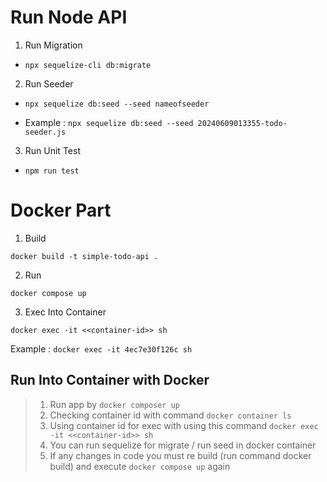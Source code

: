 # Run Node API

1. Run Migration
- `npx sequelize-cli db:migrate`

2. Run Seeder
- `npx sequelize db:seed --seed nameofseeder`

 - Example : 
    `npx sequelize db:seed --seed 20240609013355-todo-seeder.js`

3. Run Unit Test
- `npm run test`


# Docker Part

1. Build

`docker build -t simple-todo-api .`

2. Run

`docker compose up`

3. Exec Into Container

`docker exec -it <<container-id>> sh`

Example : `docker exec -it 4ec7e30f126c sh`

## Run Into Container with Docker

> 1. Run app by `docker composer up`
> 2. Checking container id with command `docker container ls`
> 3. Using container id for exec with using this command `docker exec -it <<container-id>> sh`
> 4. You can run sequelize for migrate / run seed in docker container
> 5. If any changes in code you must re build (run command docker build) and execute `docker compose up` again


